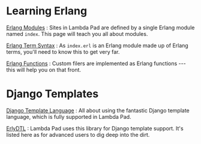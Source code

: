 # Learning Erlang

[Erlang Modules](http://erlang.org/doc/reference_manual/modules.html)
: Sites in Lambda Pad are defined by a single Erlang module named `index`. This
  page will teach you all about modules.

[Erlang Term Syntax](http://www.erlang.org/doc/reference_manual/data_types.html)
: As `index.erl` is an Erlang module made up of Erlang terms, you'll need to
  know this to get very far.

[Erlang Functions](http://www.erlang.org/doc/reference_manual/functions.html)
: Custom filers are implemented as Erlang functions --- this will help you on
  that front.

# Django Templates

[Django Template Language](https://docs.djangoproject.com/en/dev/topics/templates/)
: All about using the fantastic Django template language, which is fully
  supported in Lambda Pad.

[ErlyDTL](https://github.com/erlydtl/erlydtl)
: Lambda Pad uses this library for Django template support. It's listed here as
  for advanced users to dig deep into the dirt.

